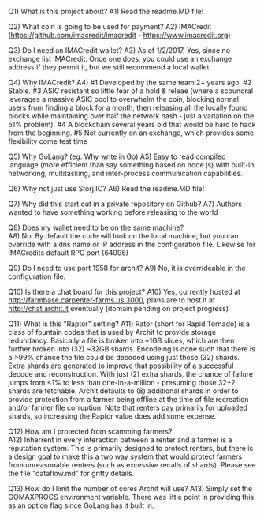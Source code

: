 Q1)  What is this project about?
A1)  Read the readme.MD file!

Q2)  What coin is going to be used for payment?
A2)  IMACredit  (https://github.com/imacredit/imacredit - https://www.imacredit.org)

Q3)  Do I need an IMACredit wallet?
A3)  As of 1/2/2017, Yes, since no exchange list IMACredit.  Once one does, you could use an
     exchange address if they permit it, but we still recommend a local wallet.

Q4)  Why IMACredit?
A4)  #1 Developed by the same team 2+ years ago.  #2 Stable.  #3 ASIC resistant so little fear
     of a hold & releae (where a scoundral leverages a massive ASIC pool to overwhelm the coin,
     blocking normal users from finding a block for a month, then releasing all the locally
     found blocks while maintaining over half the network hash - just a variation on the 51%
     problem).  #4 A blockchain several years old that would be hard to hack from the 
     beginning. #5 Not currently on an exchange, which provides some flexibility come test time

Q5)  Why GoLang? (eg. Why write in Go)
A5)  Easy to read compiled language (more efficient than say something based on node.js) with
     built-in networking, multitasking, and inter-process communication capabilities.

Q6)  Why not just use Storj.IO?
A6)  Read the readme.MD file!

Q7)  Why did this start out in a private repository on Github?
A7)  Authors wanted to have something working before releasing to the world

Q8)  Does my wallet need to be on the same machine?  
A8)  No.  By default the code will look on the local machine, but you can override with a
     dns name or IP address in the configuration file.  Likewise for IMACredits default RPC
     port (64096)

Q9)  Do I need to use port 1958 for archit?
A9)  No, it is overrideable in the configuration file.

Q10) Is there a chat board for this project?
A10) Yes, currently hosted at http://farmbase.carpenter-farms.us:3000, plans are to host it
     at http://chat.archit.it eventually (domain pending on project progress)

Q11) What is this "Raptor" setting?
A11) Rator (short for Rapid Tornado) is a class of fountain codes that is used by Archit to provide
     storage redundancy.  Basically a file is broken into ~1GB slices, which are then further broken
     into (32) ~32GB shards.   Encodeing is done such that there is a >99% chance the file could be 
     decoded using just those (32) shards.  Extra shards are generated to improve that possibility of
     a successful decode and reconstruction.  With just (2) extra shards, the chance of failure jumps 
     from <1% to less than one-in-a-million - presuming those 32+2 shards are fetchable.  Archit defaults
     to (8) additional shards in order to provide protection from a farmer being offline at the time of
     file recreation and/or farmer file corruption.  Note that renters pay primarily for uploaded shards,
     so increasing the Raptor value does add some expense.

Q12) How am I protected from scamming farmers?  
A12) Inherrent in every interaction between a renter and a farmer is a reputation system.  This is 
     primarily designed to protect renters, but there is a design goal to make this a two way system that
     would protect farmers from unreasonable renters (such as excessive recalls of shards).
     Please see the file "dataflow.md" for gritty details.

Q13) How do I limit the number of cores Archit will use?
A13) Simply set the GOMAXPROCS environment variable.  There was little point in providing this as an 
     option flag since GoLang has it built in.
